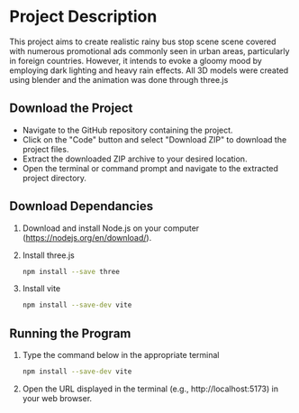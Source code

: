 # Project Description

This project aims to create realistic rainy bus stop scene scene covered with numerous promotional ads commonly seen in urban areas, particularly in foreign countries. However, it intends to evoke a gloomy mood by employing dark lighting and heavy rain effects. All 3D models were created using blender and the animation was done through three.js

## Download the Project

* Navigate to the GitHub repository containing the project.
* Click on the "Code" button and select "Download ZIP" to download the project files.
* Extract the downloaded ZIP archive to your desired location.
* Open the terminal or command prompt and navigate to the extracted project directory.

## Download Dependancies
1. Download and install Node.js on your computer (https://nodejs.org/en/download/).

2. Install three.js 
   ```bash
   npm install --save three
3. Install vite
   ```bash
   npm install --save-dev vite

## Running the Program
1. Type the command below in the appropriate terminal
   ```bash
   npm install --save-dev vite
2. Open the URL displayed in the terminal (e.g., http://localhost:5173) in your web browser.

 
